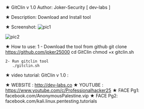 ★ GitClin v 1.0 
    Author: Joker-Security [ dev-labs ]

★ Description:
    Download and Install tool 
 
★ Screenshot:
![pic1](http://i.imgur.com/SHieYEk.png)

![pic2](http://i.imgur.com/TIynVFe.png)



★ How to use:
    1 - Download the tool from github
         git clone https://github.com/joker25000
         cd GitClin
         chmod +x gitclin.sh

    2- Run gitclin tool 
       ./gitclin.sh
      

★ video tutorial: 
GitClin v 1.0 : 


★ WEBSITE : http://dev-labs.co
★ YOUTUBE : https://www.youtube.com/c/Professionalhacker25
★ FACE Pg1: facebook.com/AnonymousPalestine.vip
★ FACE Pg2: facebook.com/kali.linux.pentesting.tutorials 
